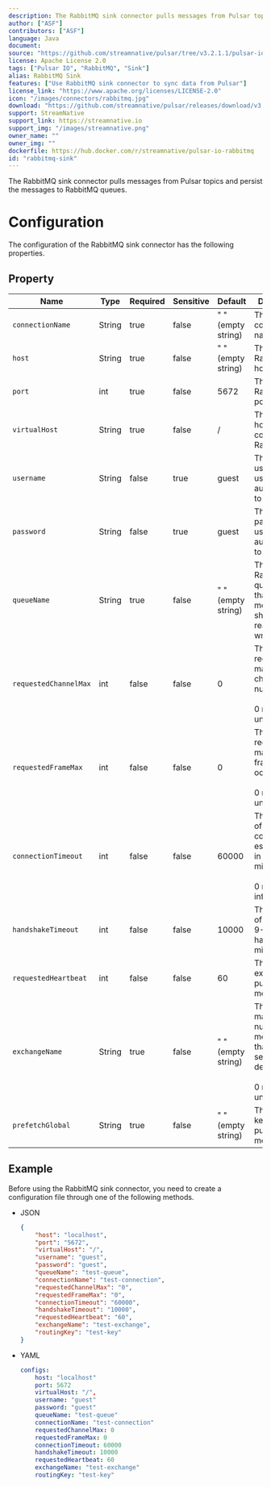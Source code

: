 ```yaml
---
description: The RabbitMQ sink connector pulls messages from Pulsar topics and persist the messages to RabbitMQ queues.
author: ["ASF"]
contributors: ["ASF"]
language: Java
document:
source: "https://github.com/streamnative/pulsar/tree/v3.2.1.1/pulsar-io/rabbitmq"
license: Apache License 2.0
tags: ["Pulsar IO", "RabbitMQ", "Sink"]
alias: RabbitMQ Sink
features: ["Use RabbitMQ sink connector to sync data from Pulsar"]
license_link: "https://www.apache.org/licenses/LICENSE-2.0"
icon: "/images/connectors/rabbitmq.jpg"
download: "https://github.com/streamnative/pulsar/releases/download/v3.2.1.1/pulsar-io-rabbitmq-3.2.1.1.nar"
support: StreamNative
support_link: https://streamnative.io
support_img: "/images/streamnative.png"
owner_name: ""
owner_img: ""
dockerfile: https://hub.docker.com/r/streamnative/pulsar-io-rabbitmq
id: "rabbitmq-sink"
---
```


The RabbitMQ sink connector pulls messages from Pulsar topics and persist the messages to RabbitMQ queues.


# Configuration 

The configuration of the RabbitMQ sink connector has the following properties.


## Property

| Name                  | Type   | Required | Sensitive | Default            | Description                                                                            |
|-----------------------|--------|----------|-----------|--------------------|----------------------------------------------------------------------------------------|
| `connectionName`      | String | true     | false     | " " (empty string) | The connection name.                                                                   |
| `host`                | String | true     | false     | " " (empty string) | The RabbitMQ host.                                                                     |
| `port`                | int    | true     | false     | 5672               | The RabbitMQ port.                                                                     |
| `virtualHost`         | String | true     | false     | /                  | The virtual host used to connect to RabbitMQ.                                          |
| `username`            | String | false    | true      | guest              | The username used to authenticate to RabbitMQ.                                         |
| `password`            | String | false    | true      | guest              | The password used to authenticate to RabbitMQ.                                         |
| `queueName`           | String | true     | false     | " " (empty string) | The RabbitMQ queue name that messages should be read from or written to.               |
| `requestedChannelMax` | int    | false    | false     | 0                  | The initially requested maximum channel number. <br><br>0 means unlimited.             |
| `requestedFrameMax`   | int    | false    | false     | 0                  | The initially requested maximum frame size in octets. <br><br>0 means unlimited.       |
| `connectionTimeout`   | int    | false    | false     | 60000              | The timeout of TCP connection establishment in milliseconds. <br><br>0 means infinite. |
| `handshakeTimeout`    | int    | false    | false     | 10000              | The timeout of AMQP0-9-1 protocol handshake in milliseconds.                           |
| `requestedHeartbeat`  | int    | false    | false     | 60                 | The exchange to publish messages.                                                      |
| `exchangeName`        | String | true     | false     | " " (empty string) | The maximum number of messages that the server delivers.<br><br> 0 means unlimited.    |
| `prefetchGlobal`      | String | true     | false     | " " (empty string) | The routing key used to publish messages.                                              |


## Example

Before using the RabbitMQ sink connector, you need to create a configuration file through one of the following methods.

* JSON 

    ```json
    {
        "host": "localhost",
        "port": "5672",
        "virtualHost": "/",
        "username": "guest",
        "password": "guest",
        "queueName": "test-queue",
        "connectionName": "test-connection",
        "requestedChannelMax": "0",
        "requestedFrameMax": "0",
        "connectionTimeout": "60000",
        "handshakeTimeout": "10000",
        "requestedHeartbeat": "60",
        "exchangeName": "test-exchange",
        "routingKey": "test-key"
    }
    ```

* YAML

    ```yaml
    configs:
        host: "localhost"
        port: 5672
        virtualHost: "/",
        username: "guest"
        password: "guest"
        queueName: "test-queue"
        connectionName: "test-connection"
        requestedChannelMax: 0
        requestedFrameMax: 0
        connectionTimeout: 60000
        handshakeTimeout: 10000
        requestedHeartbeat: 60
        exchangeName: "test-exchange"
        routingKey: "test-key"
    ```

